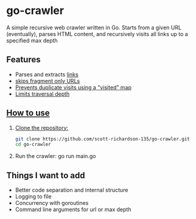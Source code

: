 # go-crawler
A simple recursive web crawler written in Go. Starts from a given URL (eventually), parses HTML content, and recursively visits all links up to a specified max depth

## Features
- Parses and extracts <a href=""> links
- skips fragment only URLs
- Prevents duplicate visits using a "visited" map
- Limits traversal depth

## How to use
1. Clone the repository:
   ```bash
   git clone https://github.com/scott-richardson-135/go-crawler.git
   cd go-crawler
   ```
2. Run the crawler:
   go run main.go

## Things I want to add
- Better code separation and internal structure
- Logging to file
- Concurrency with goroutines
- Command line arguments for url or max depth
